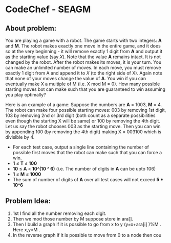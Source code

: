 # CodeChef - SEAGM

## About problem:  
You are playing a game with a robot. The game starts with two integers:  **A**  and  **M**. The robot makes exactly one move in the entire game, and it does so at the very beginning - it will remove exactly 1 digit from  **A**  and output it as the starting value (say  _X_). Note that the value  **A**  remains intact. It is not changed by the robot. After the robot makes its moves, it is your turn. You can make an unlimited number of moves. In each move, you must remove exactly 1 digit from A and append it to  _X_  (to the right side of X). Again note that none of your moves change the value of  **A**. You win if you can eventually make X a multiple of M (i.e. X mod M = 0). How many possible starting moves bot can make such that you are guaranteed to win assuming you play optimally?

Here is an example of a game: Suppose the numbers are  **A**  = 1003,  **M**  = 4. The robot can make four possible starting moves: 003 by removing 1st digit, 103 by removing 2nd or 3rd digit (both count as a separate possibilities even though the starting X will be same) or 100 by removing the 4th digit. Let us say the robot chooses 003 as the starting move. Then you can win by appending 100 (by removing the 4th digit) making X = 003100 which is divisible by 4.
-   For each test case, output a single line containing the number of possible first moves that the robot can make such that you can force a win.
  -   **1**  ≤  **T**  ≤  **100**
-   **10**  ≤  **A**  <  **10^(10 ^ 6)**  (i.e. The number of digits in  **A**  can be upto 106)
-   **1**  ≤  **M**  ≤  **1000**
-   The sum of number of digits of  **A**  over all test cases will not exceed  **5 * 10^6**

## Problem Idea:  

 1. 1st I find all the number removing each digit.
 2. Then we mod those number by M suppose store in ara[].
 3. Then I build a graph if it is possible to go from x to y (y=x+ara[i] )%M . Here x,y<M .
 4. In the reverse graph if it is possible  to move from 0 to a node then cou 

<!--stackedit_data:
eyJoaXN0b3J5IjpbMjAxODEwNzc0OSwtNTYxMzAxMzA3XX0=
-->